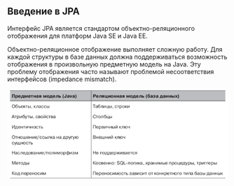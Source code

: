 ## Введение в JPA

Интерфейс JPA является стандартом объектно-реляционного отображения для платформ Java SE и Java EE.

Объектно-реляционное отображение выполняет сложную работу. Для каждой структуры в базе данных должна поддерживаться возможность отображения в произвольную предметную модель на Java. Эту проблему отображения часто называют проблемой несоответствия интерфейсов \(impedance mismatch\).

![](/assets/132.png)



